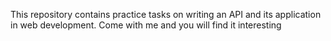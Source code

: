 This repository contains practice tasks on writing an API and its application in web development. Come with me and you will find it interesting
